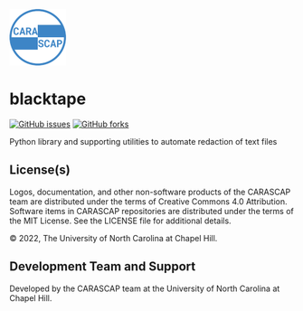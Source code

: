 ![Logo](https://github.com/carascap/carascap.github.io/blob/main/images/carascap-100x100.png)

# blacktape

[![GitHub issues](https://img.shields.io/github/issues/carascap/blacktape.svg)](https://github.com/carascap/blacktape/issues)
[![GitHub forks](https://img.shields.io/github/forks/carascap/blacktape.svg)](https://github.com/carascap/blacktape/network)

Python library and supporting utilities to automate redaction of text files

## License(s)

Logos, documentation, and other non-software products of the CARASCAP team are distributed under the terms of Creative Commons 4.0 Attribution. Software items in CARASCAP repositories are distributed under the terms of the MIT License. See the LICENSE file for additional details.

&copy; 2022, The University of North Carolina at Chapel Hill.

## Development Team and Support

Developed by the CARASCAP team at the University of North Carolina at Chapel Hill.

